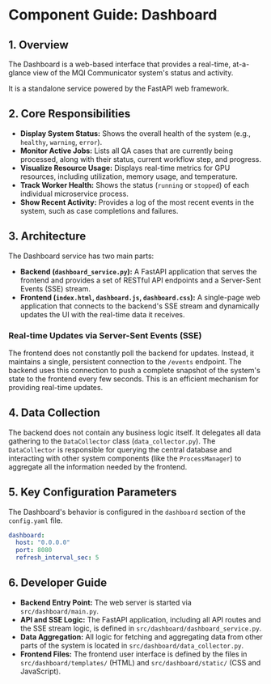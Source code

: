 # Component Guide: Dashboard

## 1. Overview

The Dashboard is a web-based interface that provides a real-time, at-a-glance view of the MQI Communicator system's status and activity.

It is a standalone service powered by the FastAPI web framework.

## 2. Core Responsibilities

*   **Display System Status:** Shows the overall health of the system (e.g., `healthy`, `warning`, `error`).
*   **Monitor Active Jobs:** Lists all QA cases that are currently being processed, along with their status, current workflow step, and progress.
*   **Visualize Resource Usage:** Displays real-time metrics for GPU resources, including utilization, memory usage, and temperature.
*   **Track Worker Health:** Shows the status (`running` or `stopped`) of each individual microservice process.
*   **Show Recent Activity:** Provides a log of the most recent events in the system, such as case completions and failures.

## 3. Architecture

The Dashboard service has two main parts:

*   **Backend (`dashboard_service.py`):** A FastAPI application that serves the frontend and provides a set of RESTful API endpoints and a Server-Sent Events (SSE) stream.
*   **Frontend (`index.html`, `dashboard.js`, `dashboard.css`):** A single-page web application that connects to the backend's SSE stream and dynamically updates the UI with the real-time data it receives.

### Real-time Updates via Server-Sent Events (SSE)

The frontend does not constantly poll the backend for updates. Instead, it maintains a single, persistent connection to the `/events` endpoint. The backend uses this connection to push a complete snapshot of the system's state to the frontend every few seconds. This is an efficient mechanism for providing real-time updates.

## 4. Data Collection

The backend does not contain any business logic itself. It delegates all data gathering to the `DataCollector` class (`data_collector.py`). The `DataCollector` is responsible for querying the central database and interacting with other system components (like the `ProcessManager`) to aggregate all the information needed by the frontend.

## 5. Key Configuration Parameters

The Dashboard's behavior is configured in the `dashboard` section of the `config.yaml` file.

```yaml
dashboard:
  host: "0.0.0.0"
  port: 8080
  refresh_interval_sec: 5
```

## 6. Developer Guide

*   **Backend Entry Point:** The web server is started via `src/dashboard/main.py`.
*   **API and SSE Logic:** The FastAPI application, including all API routes and the SSE stream logic, is defined in `src/dashboard/dashboard_service.py`.
*   **Data Aggregation:** All logic for fetching and aggregating data from other parts of the system is located in `src/dashboard/data_collector.py`.
*   **Frontend Files:** The frontend user interface is defined by the files in `src/dashboard/templates/` (HTML) and `src/dashboard/static/` (CSS and JavaScript).
